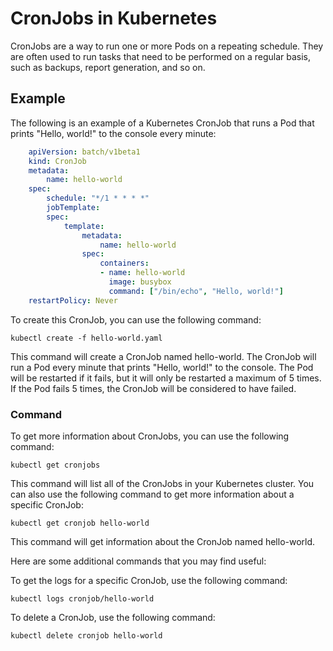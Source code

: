 # CronJobs in Kubernetes

CronJobs are a way to run one or more Pods on a repeating schedule. They are often used to run tasks that need to be performed on a regular basis, such as backups, report generation, and so on.

## Example

The following is an example of a Kubernetes CronJob that runs a Pod that prints "Hello, world!" to the console every minute:
```yaml
    apiVersion: batch/v1beta1
    kind: CronJob
    metadata:
        name: hello-world
    spec:
        schedule: "*/1 * * * *"
        jobTemplate:
        spec:
            template:
                metadata:
                    name: hello-world
                spec:
                    containers:
                    - name: hello-world
                      image: busybox
                      command: ["/bin/echo", "Hello, world!"]
    restartPolicy: Never
```

To create this CronJob, you can use the following command:

`kubectl create -f hello-world.yaml`

This command will create a CronJob named hello-world.
 The CronJob will run a Pod every minute that prints "Hello, world!" to the console. The Pod will be restarted if it fails, but it will only be restarted a maximum of 5 times. If the Pod fails 5 times, the CronJob will be considered to have failed.

### Command

To get more information about CronJobs, you can use the following command:

`kubectl get cronjobs`

This command will list all of the CronJobs in your Kubernetes cluster. You can also use the following command to get more information about a specific CronJob:

`kubectl get cronjob hello-world`

This command will get information about the CronJob named hello-world.

Here are some additional commands that you may find useful:

To get the logs for a specific CronJob, use the following command:

`kubectl logs cronjob/hello-world`

To delete a CronJob, use the following command:

`kubectl delete cronjob hello-world`
